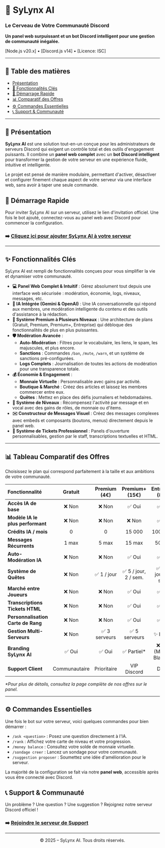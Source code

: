 # 🐺 SyLynx AI
### Le Cerveau de Votre Communauté Discord

**Un panel web surpuissant et un bot Discord intelligent pour une gestion de communauté inégalée.**

[Node.js v20.x] • [Discord.js v14] • [Licence: ISC]

---

## 📖 Table des matières

* [Présentation](#-présentation)
* [🌟 Fonctionnalités Clés](#-fonctionnalités-clés)
* [🚀 Démarrage Rapide](#-démarrage-rapide)
* [📊 Comparatif des Offres](#-comparatif-des-offres)
* [⚙️ Commandes Essentielles](#️-commandes-essentielles)
* [📞 Support & Communauté](#-support--communauté)

---

## 🎯 Présentation

**SyLynx AI** est une solution tout-en-un conçue pour les administrateurs de serveurs Discord qui exigent un contrôle total et des outils d'engagement puissants. Il combine un **panel web complet** avec un **bot Discord intelligent** pour transformer la gestion de votre serveur en une expérience fluide, intuitive et intelligente.

Le projet est pensé de manière modulaire, permettant d'activer, désactiver et configurer finement chaque aspect de votre serveur via une interface web, sans avoir à taper une seule commande.

## 🚀 Démarrage Rapide

Pour inviter SyLynx AI sur un serveur, utilisez le lien d'invitation officiel. Une fois le bot ajouté, connectez-vous au panel web avec Discord pour commencer la configuration.

### ➡️ [Cliquez ici pour ajouter SyLynx AI à votre serveur](https://discord.com/oauth2/authorize?client_id=1339520515185971261&permissions=8&scope=bot%20applications.commands)

---

## ✨ Fonctionnalités Clés

SyLynx AI est rempli de fonctionnalités conçues pour vous simplifier la vie et dynamiser votre communauté.

* **💻 Panel Web Complet & Intuitif** : Gérez absolument tout depuis une interface web sécurisée : modération, économie, logs, niveaux, messages, etc.
* **🧠 IA Intégrée (Gemini & OpenAI)** : Une IA conversationnelle qui répond aux membres, une modération intelligente du contenu et des outils d'assistance à la rédaction.
* **💎 Système Premium à Plusieurs Niveaux** : Une architecture de plans (Gratuit, Premium, Premium+, Entreprise) qui débloque des fonctionnalités de plus en plus puissantes.
* **🛡️ Modération Avancée** :
    * **Auto-Modération** : Filtres pour le vocabulaire, les liens, le spam, les majuscules, et plus encore.
    * **Sanctions** : Commandes `/ban`, `/mute`, `/warn`, et un système de sanctions pré-configurées.
    * **Logs Complets** : Journalisation de toutes les actions de modération pour une transparence totale.
* **💰 Économie & Engagement** :
    * **Monnaie Virtuelle** : Personnalisable avec gains par activité.
    * **Boutique & Marché** : Créez des articles et laissez les membres commercer entre eux.
    * **Quêtes** : Mettez en place des défis journaliers et hebdomadaires.
* **🌟 Système de Niveaux** : Récompensez l'activité par message et en vocal avec des gains de rôles, de monnaie ou d'items.
* **✉️ Constructeur de Messages Visuel** : Créez des messages complexes avec embeds et composants (boutons, menus) directement depuis le panel web.
* **🎫 Système de Tickets Professionnel** : Panels d'ouverture personnalisables, gestion par le staff, transcriptions textuelles et HTML.

---

## 📊 Tableau Comparatif des Offres

Choisissez le plan qui correspond parfaitement à la taille et aux ambitions de votre communauté.

| Fonctionnalité | Gratuit | Premium (4€) | Premium+ (15€) | Entreprise (80€) |
| :--- | :---: | :---: | :---: | :---: |
| **Accès IA de base** | ❌ Non | ❌ Non | ✅ Oui | ✅ Oui |
| **Modèle IA le plus performant** | ❌ Non | ❌ Non | ❌ Non | ✅ Oui |
| **Crédits IA / mois** | 0 | 0 | 15 000 | 100 000* |
| **Messages Récurrents** | 1 max | 5 max | 15 max | 50 max |
| **Auto-Modération IA** | ❌ Non | ❌ Non | ✅ Oui | ✅ Oui |
| **Système de Quêtes** | ❌ Non | ✅ 1 / jour | ✅ 5 / jour, 2 / sem. | ✅ 15 / jour, 7 / sem. |
| **Marché entre Joueurs** | ❌ Non | ❌ Non | ✅ Oui | ✅ Oui |
| **Transcriptions Tickets HTML** | ❌ Non | ❌ Non | ✅ Oui | ✅ Oui |
| **Personnalisation Carte de Rang** | ❌ Non | ❌ Non | ✅ Oui | ✅ Oui |
| **Gestion Multi-Serveurs** | ❌ Non | ✅ 3 serveurs | ✅ 5 serveurs | ✨ Illimité |
| **Branding SyLynx AI** | ✅ Oui | ✅ Oui | ✅ Partiel* | ❌ Non (Marque Blanche) |
| **Support Client** | Communautaire | Prioritaire | VIP Discord | Dédié |

_*Pour plus de détails, consultez la page complète de nos offres sur le panel._

---

## ⚙️ Commandes Essentielles

Une fois le bot sur votre serveur, voici quelques commandes pour bien démarrer :

* `/ask <question>` : Posez une question directement à l'IA.
* `/rank` : Affichez votre carte de niveau et votre progression.
* `/money balance` : Consultez votre solde de monnaie virtuelle.
* `/sondage creer` : Lancez un sondage pour votre communauté.
* `/suggestion proposer` : Soumettez une idée d'amélioration pour le serveur.

La majorité de la configuration se fait via notre **panel web**, accessible après vous être connecté avec Discord.

## 📞 Support & Communauté

Un problème ? Une question ? Une suggestion ? Rejoignez notre serveur Discord officiel !

### ➡️ [Rejoindre le serveur de Support](https://discord.gg/ArzdnYVAfS)

---

<p align="center">
    © 2025 – SyLynx AI. Tous droits réservés.
</p>
